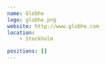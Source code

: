 ```yaml
---
name: Globhe
logo: globhe.png
website: http://www.globhe.com
location:
    - Stockholm

positions: []
---
```

